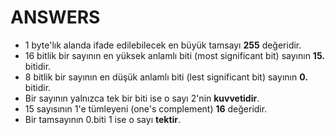 

# ANSWERS


- 1 byte'lık alanda ifade edilebilecek en büyük tamsayı **255** değeridir.
- 16 bitlik bir sayının en yüksek anlamlı biti (most significant bit) sayının **15.** bitidir.
- 8 bitlik bir sayının en düşük anlamlı biti (lest significant bit) sayının **0.** bitidir.
- Bir sayının yalnızca tek bir biti ise o sayı 2'nin **kuvvetidir**.
- 15 sayısının 1'e tümleyeni (one's complement) **16** değeridir.
- Bir tamsayının 0.biti 1 ise o sayı **tektir**.
 

       
